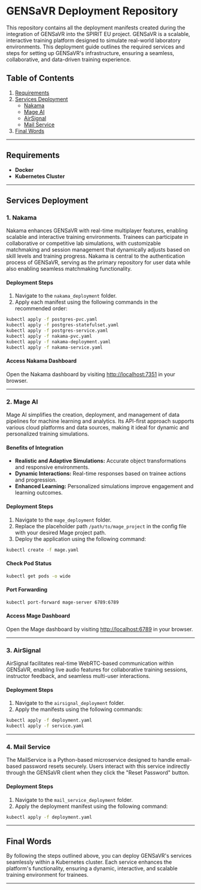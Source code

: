 
# GENSaVR Deployment Repository

This repository contains all the deployment manifests created during the integration of GENSaVR into the SPIRIT EU project. GENSaVR is a scalable, interactive training platform designed to simulate real-world laboratory environments. This deployment guide outlines the required services and steps for setting up GENSaVR's infrastructure, ensuring a seamless, collaborative, and data-driven training experience.

## Table of Contents
1. [Requirements](#requirements)
2. [Services Deployment](#services-deployment)
   - [Nakama](#1-nakama)
   - [Mage AI](#2-mage-ai)
   - [AirSignal](#3-airsignal)
   - [Mail Service](#4-mail-service)
3. [Final Words](#final-words)

---

## Requirements
- **Docker**
- **Kubernetes Cluster**

---

## Services Deployment

### 1. Nakama
Nakama enhances GENSaVR with real-time multiplayer features, enabling scalable and interactive training environments. Trainees can participate in collaborative or competitive lab simulations, with customizable matchmaking and session management that dynamically adjusts based on skill levels and training progress. Nakama is central to the authentication process of GENSaVR, serving as the primary repository for user data while also enabling seamless matchmaking functionality.

#### Deployment Steps
1. Navigate to the `nakama_deployment` folder.
2. Apply each manifest using the following commands in the recommended order:

```bash
kubectl apply -f postgres-pvc.yaml
kubectl apply -f postgres-statefulset.yaml
kubectl apply -f postgres-service.yaml
kubectl apply -f nakama-pvc.yaml
kubectl apply -f nakama-deployment.yaml
kubectl apply -f nakama-service.yaml
```

#### Access Nakama Dashboard
Open the Nakama dashboard by visiting [http://localhost:7351](http://localhost:7351) in your browser.

---

### 2. Mage AI
Mage AI simplifies the creation, deployment, and management of data pipelines for machine learning and analytics. Its API-first approach supports various cloud platforms and data sources, making it ideal for dynamic and personalized training simulations.

#### Benefits of Integration
- **Realistic and Adaptive Simulations:** Accurate object transformations and responsive environments.
- **Dynamic Interactions:** Real-time responses based on trainee actions and progression.
- **Enhanced Learning:** Personalized simulations improve engagement and learning outcomes.

#### Deployment Steps
1. Navigate to the `mage_deployment` folder.
2. Replace the placeholder path `/path/to/mage_project` in the config file with your desired Mage project path.
3. Deploy the application using the following command:

```bash
kubectl create -f mage.yaml
```

#### Check Pod Status
```bash
kubectl get pods -o wide
```

#### Port Forwarding
```bash
kubectl port-forward mage-server 6789:6789
```

#### Access Mage Dashboard
Open the Mage dashboard by visiting [http://localhost:6789](http://localhost:6789) in your browser.

---

### 3. AirSignal
AirSignal facilitates real-time WebRTC-based communication within GENSaVR, enabling live audio features for collaborative training sessions, instructor feedback, and seamless multi-user interactions.

#### Deployment Steps
1. Navigate to the `airsignal_deployment` folder.
2. Apply the manifests using the following commands:

```bash
kubectl apply -f deployment.yaml
kubectl apply -f service.yaml
```

---

### 4. Mail Service
The MailService is a Python-based microservice designed to handle email-based password resets securely. Users interact with this service indirectly through the GENSaVR client when they click the "Reset Password" button.

#### Deployment Steps
1. Navigate to the `mail_service_deployment` folder.
2. Apply the deployment manifest using the following command:

```bash
kubectl apply -f deployment.yaml
```

---

## Final Words
By following the steps outlined above, you can deploy GENSaVR's services seamlessly within a Kubernetes cluster. Each service enhances the platform's functionality, ensuring a dynamic, interactive, and scalable training environment for trainees.

---
